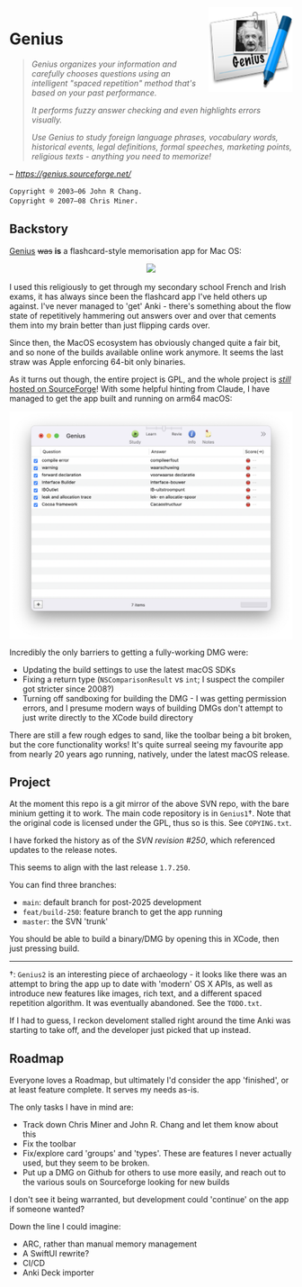 <img src="icon.png" width="150" align="right"/>

# Genius

> _Genius organizes your information and carefully chooses questions using an intelligent "spaced repetition" method that's based on your past performance._
>
> _It performs fuzzy answer checking and even highlights errors visually._
>
> _Use Genius to study foreign language phrases, vocabulary words, historical events, legal definitions, formal speeches, marketing points, religious texts - anything you need to memorize!_

– _https://genius.sourceforge.net/_

```txt
Copyright ® 2003–06 John R Chang.
Copyright ® 2007–08 Chris Miner.
```

## Backstory

[Genius](https://sourceforge.net/projects/genius/)
~~was~~ **is** a flashcard-style memorisation app for Mac OS: 


<p align="center">
    <img src="https://a.fsdn.com/con/app/proj/genius/screenshots/152532.jpg/max/max/1"/>
</p>

I used this religiously to get through my secondary school French and Irish exams, it has always since been the flashcard app I've held others up against. I've never managed to 'get' Anki - there's something about the flow state of repetitively hammering out answers over and over that cements them into my brain better than just flipping cards over.

Since then, the MacOS ecosystem has obviously changed quite a fair bit, and so none of the builds available online work anymore. It seems the last straw was Apple enforcing 64-bit only binaries.

As it turns out though, the entire project is GPL, and the whole project is [_still_ hosted on SourceForge](https://svn.code.sf.net/p/genius/code/trunk/)! With some helpful hinting from Claude, I have managed to get the app built and running on arm64 macOS:

<p align="center">
    <img src="screenshot.png" align="center">
</p>

Incredibly the only barriers to getting a fully-working DMG were:

- Updating the build settings to use the latest macOS SDKs
- Fixing a return type (`NSComparisonResult` vs `int`; I suspect the compiler got stricter since 2008?)
- Turning off sandboxing for building the DMG - I was getting permission errors, and I presume modern ways of building DMGs don't attempt to just write directly to the XCode build directory

There are still a few rough edges to sand, like the toolbar being a bit broken, but the core functionality works! It's quite surreal seeing my favourite app from nearly 20 years ago running, natively, under the latest macOS release.

## Project

At the moment this repo is a git mirror of the above SVN repo, with the bare minium getting it to work. The main code repository is in `Genius1`†. Note that the original code is licensed under the GPL, thus so is this. See `COPYING.txt`.

I have forked the history as of the _SVN revision #250_, which referenced updates to the release notes.

This seems to align with the last release `1.7.250`.

You can find three branches:

- `main`: default branch for post-2025 development
- `feat/build-250`: feature branch to get the app running
- `master`: the SVN 'trunk'

You should be able to build a binary/DMG by opening this in XCode, then just pressing build.

---

†: `Genius2` is an interesting piece of archaeology - it looks like there was an attempt to bring the app up to date with 'modern' OS X APIs, as well as introduce new features like images, rich text, and a different spaced repetition algorithm. It was eventually abandoned. See the `TODO.txt`.

If I had to guess, I reckon develoment stalled right around the time Anki was starting to take off, and the developer just picked that up instead.

## Roadmap

Everyone loves a Roadmap, but ultimately I'd consider the app 'finished', or at least feature complete. It serves my needs as-is.

The only tasks I have in mind are:

- Track down Chris Miner and John R. Chang and let them know about this
- Fix the toolbar
- Fix/explore card 'groups' and 'types'. These are features I never actually used, but they seem to be broken.
- Put up a DMG on Github for others to use more easily, and reach out to the various souls on Sourceforge looking for new builds

I don't see it being warranted, but development could 'continue' on the app if someone wanted?

Down the line I could imagine:

- ARC, rather than manual memory management
- A SwiftUI rewrite?
- CI/CD
- Anki Deck importer
